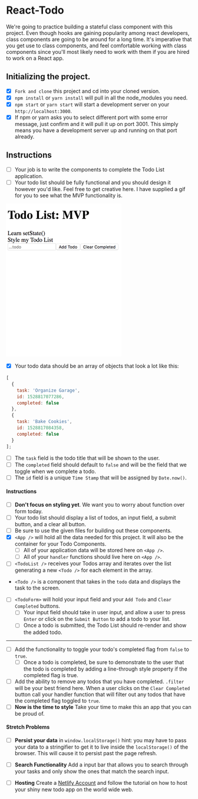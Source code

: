 # React-Todo

We're going to practice building a stateful class component with this project. Even though hooks are gaining popularity among react developers, class components are going to be around for a long time. It's imperative that you get use to class components, and feel comfortable working with class components since you'll most likely need to work with them if you are hired to work on a React app.

## Initializing the project.

- [X] `Fork and clone` this project and cd into your cloned version.
- [X] `npm install` or `yarn install` will pull in all the node_modules you need.
- [X] `npm start` or `yarn start` will start a development server on your `http://localhost:3000`.
- [X] If npm or yarn asks you to select different port with some error message, just confirm and it will pull it up on port 3001. This simply means you have a development server up and running on that port already.

## Instructions

- [ ] Your job is to write the components to complete the Todo List application.
- [ ] Your todo list should be fully functional and you should design it however you'd like. Feel free to get creative here. I have supplied a gif for you to see what the MVP functionality is.

![Todo App MVP](todo.gif)

- [X] Your todo data should be an array of objects that look a lot like this:

```js
[
  {
    task: 'Organize Garage',
    id: 1528817077286,
    completed: false
  },
  {
    task: 'Bake Cookies',
    id: 1528817084358,
    completed: false
  }
];
```

- [ ] The `task` field is the todo title that will be shown to the user.
- [ ] The `completed` field should default to `false` and will be the field that we toggle when we complete a todo.
- [ ] The `id` field is a unique `Time Stamp` that will be assigned by `Date.now()`.

#### Instructions

- [ ] **Don't focus on styling yet**. We want you to worry about function over form today.
- [ ] Your todo list should display a list of todos, an input field, a submit button, and a clear all button.
- [ ] Be sure to use the given files for building out these components.
- [X] `<App />` will hold all the data needed for this project. It will also be the container for your Todo Components.
  - [ ] All of your application data will be stored here on `<App />`.
  - [ ] All of your `handler` functions should live here on `<App />`.
- [ ] `<TodoList />` receives your Todos array and iterates over the list generating a new `<Todo />` for each element in the array.
- `<Todo />` is a component that takes in the `todo` data and displays the task to the screen.
- [ ] `<TodoForm>` will hold your input field and your `Add Todo` and `Clear Completed` buttons.
  - [ ] Your input field should take in user input, and allow a user to press `Enter` or click on the `Submit Button` to add a todo to your list.
  - [ ] Once a todo is submitted, the Todo List should re-render and show the added todo.

---

- [ ] Add the functionality to toggle your todo's completed flag from `false` to `true`.
  - [ ] Once a todo is completed, be sure to demonstrate to the user that the todo is completed by adding a line-through style property if the completed flag is true.
- [ ] Add the ability to remove any todos that you have completed. `.filter` will be your best friend here. When a user clicks on the `Clear Completed` button call your handler function that will filter out any todos that have the completed flag toggled to `true`.
- [ ] **Now is the time to style** Take your time to make this an app that you can be proud of.

#### Stretch Problems

- [ ] **Persist your data** in `window.localStorage()` hint: you may have to pass your data to a stringifier to get it to live inside the `localStorage()` of the browser. This will cause it to persist past the page refresh.

- [ ] **Search Functionality** Add a input bar that allows you to search through your tasks and only show the ones that match the search input.

- [ ] **Hosting** Create a [Netlify Account](https://www.netlify.com/) and follow the tutorial on how to host your shiny new todo app on the world wide web.
